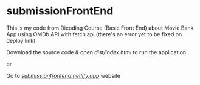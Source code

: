 # submissionFrontEnd
This is my code from Dicoding Course (Basic Front End) about Movie Bank App using OMDb API with fetch api (there's an error yet to be fixed on deploy link)

Download the source code & open *dist/index.html* to run the application

or

Go to *[submissionfrontend.netlify.app](https://submissionfrontend.netlify.app/)* website
